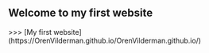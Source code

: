 <h2>Welcome to my first website</h2>
>>> [My first website](https://OrenVilderman.github.io/OrenVilderman.github.io/)
